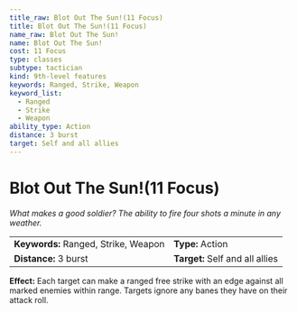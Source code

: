 ```yaml
---
title_raw: Blot Out The Sun!(11 Focus)
title: Blot Out The Sun!(11 Focus)
name_raw: Blot Out The Sun!
name: Blot Out The Sun!
cost: 11 Focus
type: classes
subtype: tactician
kind: 9th-level features
keywords: Ranged, Strike, Weapon
keyword_list:
  - Ranged
  - Strike
  - Weapon
ability_type: Action
distance: 3 burst
target: Self and all allies
---
```


# Blot Out The Sun!(11 Focus)

*What makes a good soldier? The ability to fire four shots a minute in any weather.*

|                                      |                                 |
| :----------------------------------- | :------------------------------ |
| **Keywords:** Ranged, Strike, Weapon | **Type:** Action                |
| **Distance:** 3 burst                | **Target:** Self and all allies |

**Effect:** Each target can make a ranged free strike with an edge against all marked enemies within range. Targets ignore any banes they have on their attack roll.
